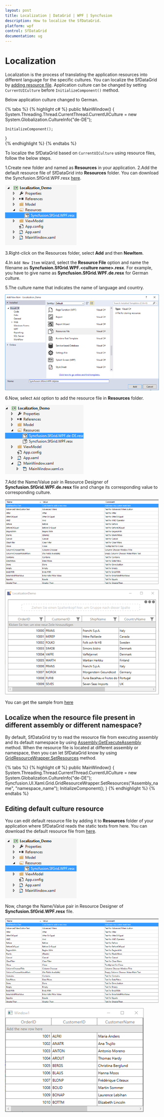 ```yaml
---
layout: post
title: Localization | DataGrid | WPF | Syncfusion
description: How to localize the SfDataGrid.
platform: wpf
control: SfDataGrid
documentation: ug
---
```



# Localization 

Localization is the process of translating the application resources into different language for the specific cultures. You can localize the SfDataGrid by [adding resource file](https://msdn.microsoft.com/library/aa992030.aspx). Application culture can be changed by setting `CurrentUICulture` before `InitializeComponent()` method. 

Below application culture changed to German.

{% tabs %}
{% highlight c# %}
public MainWindow()
{
    System.Threading.Thread.CurrentThread.CurrentUICulture = new System.Globalization.CultureInfo("de-DE");

    InitializeComponent();
}    
{% endhighlight %}
{% endtabs %}


To localize the SfDataGrid based on `CurrentUICulture` using resource files, follow the below steps. 

1.Create new folder and named as **Resources** in your application. 
2.Add the default resource file of SfDataGrid into **Resources** folder. You can download the Syncfusion.SfGrid.WPF.resx [here](http://www.syncfusion.com/downloads/support/directtrac/general/ze/Syncfusion.SfGrid.WPF2020296999.zip).

![WPF DataGrid displaying addition of default resource file into Resources folder](Localization_images/Localization_img1.png)

3.Right-click on the Resources folder, select **Add** and then **NewItem**.

4.In `Add New Item` wizard, select the **Resource File** option and name the filename as **Syncfusion.SfGrid.WPF.&lt;culture name&gt;.resx**. For example, you have to give name as **Syncfusion.SfGrid.WPF.de.resx** for German culture.
 
5.The culture name that indicates the name of language and country. 

![WPF DataGrid displaying name of the added resource file](Localization_images/Localization_img2.png)

6.Now, select `Add` option to add the resource file in **Resources** folder.

![WPF DataGrid displaying added resource file for German language](Localization_images/Localization_img3.png)

7.Add the Name/Value pair in Resource Designer of **Syncfusion.SfGrid.WPF.de.resx** file and change its corresponding value to corresponding culture. 

![WPF DataGrid displaying the added resource file name / value pair in the resource designer](Localization_images/Localization_img4.png)

![WPF DataGrid displaying localized in German language](Localization_images/Localization_img5.png)

You can get the sample from [here](http://www.syncfusion.com/downloads/support/directtrac/general/ze/Localization-687552084.zip)

## Localize when the resource file present in different assembly or different namespace?

By default, SfDataGrid try to read the resource file from executing assembly and its default namespace by using [Assembly.GetExecuteAssembly](https://msdn.microsoft.com/en-us/library/system.reflection.assembly.getexecutingassembly.aspx) method. When the resource file is located at different assembly or namespace, then you can let SfDataGrid know by using [GridResourceWrapper.SetResources](http://help.syncfusion.com/cr/cref_files/wpf/Syncfusion.SfGrid.WPF~Syncfusion.UI.Xaml.Grid.GridResourceWrapper~SetResources.html) method.

{% tabs %}
{% highlight c# %}
public MainWindow()
{
    System.Threading.Thread.CurrentThread.CurrentUICulture = new System.Globalization.CultureInfo("de-DE");            
    Syncfusion.UI.Xaml.Grid.GridResourceWrapper.SetResources("Assembly_name", "namespace_name");
    InitializeComponent();
}
{% endhighlight %}
{% endtabs %}


## Editing default culture resource

You can edit default resource file by adding it to **Resources** folder of your application where SfDataGrid reads the static texts from here. You can download the default resource file from [here](http://www.syncfusion.com/downloads/support/directtrac/general/ze/Syncfusion.SfGrid.WPF-804035924.zip).

![Displaying the default culture resource editing for WPF SfDataGrid](Localization_images/Localization_img6.png)

Now, change the Name/Value pair in Resource Designer of **Syncfusion.SfGrid.WPF.resx** file.

![Displaying the name / value pair in the resource designer for default culture resource in WPF SfDataGrid](Localization_images/Localization_img4.png)


![Displaying WPF SfDataGrid with the default culture resource edited](Localization_images/Localization_img8.png)

